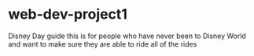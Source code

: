 # web-dev-project1
Disney Day guide this is for people who have never been to Disney World and want to make sure they are able to ride all of the rides
